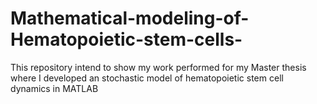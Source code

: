 # Mathematical-modeling-of-Hematopoietic-stem-cells-
This repository intend to show my work performed for my Master thesis where I developed an stochastic model of hematopoietic stem cell dynamics in MATLAB 
